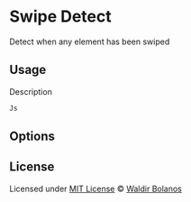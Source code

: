 # Swipe Detect

Detect when any element has been swiped

## Usage

Description

```js
Js
```

## Options

## License

Licensed under [MIT License](LICENSE) &copy; [Waldir Bolanos](https://github.com/Waldir)